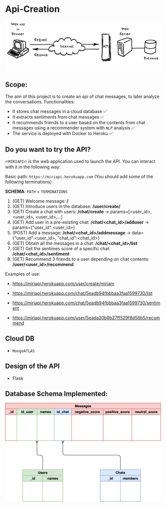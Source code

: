 # Api-Creation

<p align="center">
 <img src="./images/api.png"/>
</p>

## Scope:

The aim of this project is to create an api of chat messages, to later analyze the conversations. Functionalities:

- It stores chat messages in a cloud database ✅
- It extracts sentiments from chat messages ✅
- It recommends friends to a user based on the contents from chat messages using a recommender system with `NLP` analysis ✅
- The service is deployed with Docker to Heroku ✅

## Do you want to try the API? 

🔥`MIRIAPI`🔥 is the web application used to launch the API. You can interact with it in the following way:

Basic path: `https://miriapi.herokuapp.com` (You should add some of the following terminations)

**SCHEMA**: `PATH` + `TERMINATIONS` 

1) (GET) Welcome message: **/**
2) (GET) Introduce users in the database: **/user/create/**<name>
3) (GET) Create a chat with users: **/chat/create** -> params=[<user_id>, <user_id>, <user_id>,...]
4) (GET) Add user in a pre-existing chat: **/chat/<chat_id>/adduser** -> params={"user_id":<user_id>}
5) (POST) Add a message: **/chat/<chat_id>/addmessage** -> data={"user_id":<user_id>, "chat_id":<chat_id>}
6) (GET) Obtain all the messages in a chat: **/chat/<chat_id>/list**
7) (GET) Get the sentimes score of a specific chat: **/chat/<chat_id>/sentiment**
8) (GET) Recommend 3 friends to a user depending on chat contents: **/user/<user_id>/recommend**

Examples of use:

- https://miriapi.herokuapp.com/user/create/miriam 

- https://miriapi.herokuapp.com/chat/5eadb94fbbbaa3faa1599730/list 

- https://miriapi.herokuapp.com/chat/5eadb94fbbbaa3faa1599730/sentiment

- https://miriapi.herokuapp.com/user/5eada20b9b27ff529f8d56b5/recommend

## Cloud DB 

- `MongoATLAS`

## Design of the API

- Flask 

## Database Schema Implemented:

<p align="center">
 <img src="./images/db.png"/>
</p>

